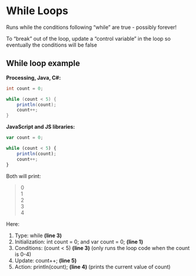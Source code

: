 # While Loops

Runs while the conditions following “while” are true - possibly forever!

To “break” out of the loop, update a “control variable” in the loop so eventually the conditions will be false

## While loop example

**Processing, Java, C\#:**

```java
int count = 0;

while (count < 5) {
    println(count);
    count++;
}
```

**JavaScript and JS libraries:**

```javascript
var count = 0;

while (count < 5) {
    println(count);
    count++;
}
```

Both will print:

> 0  
> 1  
> 2  
> 3  
> 4

Here:

1. Type: while **\(line 3\)**
2. Initialization: int count = 0; and var count = 0;   **\(line 1\)**
3. Conditions: \(count &lt; 5\)  **\(line 3\)**      \(only runs the loop code when the count is 0-4\)
4. Update: count++;   **\(line 5\)**
5. Action: println\(count\);   **\(line 4\)**  \(prints the current value of count\)

